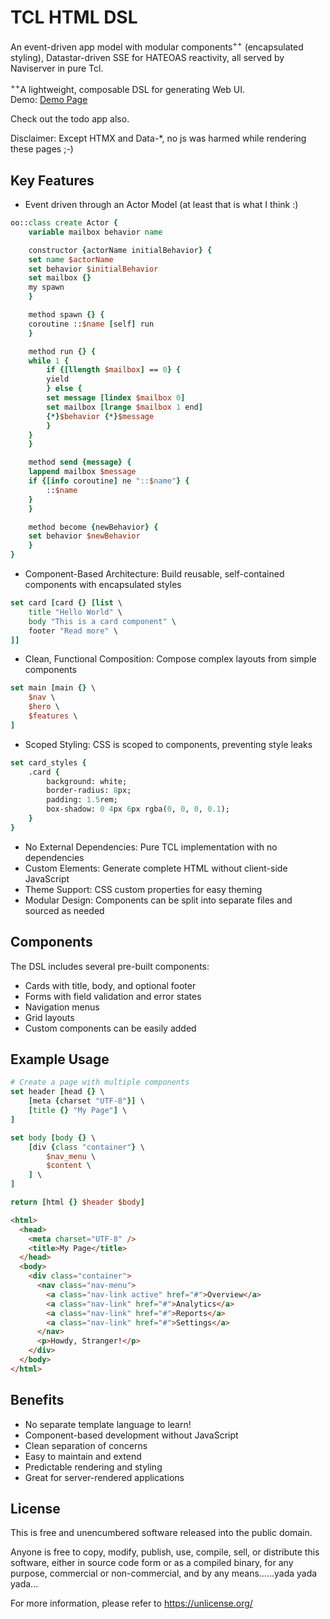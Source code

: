 # TCL HTML DSL
An event-driven app model with modular components<sup>++</sup> (encapsulated styling), Datastar-driven SSE for HATEOAS reactivity, all served by Naviserver in pure Tcl.

<sup>++</sup>A lightweight, composable DSL for generating Web UI.  
Demo: [Demo Page](http://139.84.220.21:8000/)

Check out the todo app also.

Disclaimer: Except HTMX and Data-*, no js was harmed while rendering these pages ;-)

## Key Features

* Event driven through an Actor Model (at least that is what I think :)
```tcl
oo::class create Actor {
    variable mailbox behavior name

    constructor {actorName initialBehavior} {
	set name $actorName
	set behavior $initialBehavior
	set mailbox {}
	my spawn
    }

    method spawn {} {
	coroutine ::$name [self] run
    }

    method run {} {
	while 1 {
	    if {[llength $mailbox] == 0} {
		yield
	    } else {
		set message [lindex $mailbox 0]
		set mailbox [lrange $mailbox 1 end]
		{*}$behavior {*}$message
	    }
	}
    }

    method send {message} {
	lappend mailbox $message
	if {[info coroutine] ne "::$name"} {
	    ::$name
	}
    }

    method become {newBehavior} {
	set behavior $newBehavior
    }
}
```


* Component-Based Architecture: Build reusable, self-contained components with encapsulated styles

```tcl
set card [card {} [list \
    title "Hello World" \
    body "This is a card component" \
    footer "Read more" \
]]
```
* Clean, Functional Composition: Compose complex layouts from simple components
```tcl
set main [main {} \
    $nav \
    $hero \
    $features \
]
```
* Scoped Styling: CSS is scoped to components, preventing style leaks
```tcl
set card_styles {
    .card {
        background: white;
        border-radius: 8px;
        padding: 1.5rem;
        box-shadow: 0 4px 6px rgba(0, 0, 0, 0.1);
    }
}
```
* No External Dependencies: Pure TCL implementation with no dependencies
* Custom Elements: Generate complete HTML without client-side JavaScript
* Theme Support: CSS custom properties for easy theming
* Modular Design: Components can be split into separate files and sourced as needed

## Components
The DSL includes several pre-built components:

* Cards with title, body, and optional footer
* Forms with field validation and error states
* Navigation menus
* Grid layouts
* Custom components can be easily added
## Example Usage
```tcl
# Create a page with multiple components
set header [head {} \
    [meta {charset "UTF-8"}] \
    [title {} "My Page"] \
]

set body [body {} \
    [div {class "container"} \
        $nav_menu \
        $content \
    ] \
]

return [html {} $header $body]
```
```html
<html>
  <head>
    <meta charset="UTF-8" />
    <title>My Page</title>
  </head>
  <body>
    <div class="container">
      <nav class="nav-menu">
        <a class="nav-link active" href="#">Overview</a>
        <a class="nav-link" href="#">Analytics</a>
        <a class="nav-link" href="#">Reports</a>
        <a class="nav-link" href="#">Settings</a>
      </nav>
      <p>Howdy, Stranger!</p>
    </div>
  </body>
</html>
```
## Benefits

* No separate template language to learn!
* Component-based development without JavaScript
* Clean separation of concerns
* Easy to maintain and extend
* Predictable rendering and styling
* Great for server-rendered applications
## License
This is free and unencumbered software released into the public domain.

Anyone is free to copy, modify, publish, use, compile, sell, or
distribute this software, either in source code form or as a compiled
binary, for any purpose, commercial or non-commercial, and by any
means......yada yada yada...

For more information, please refer to <https://unlicense.org/>
